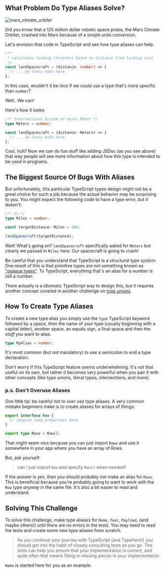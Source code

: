 ## What Problem Do Type Aliases Solve?

![mars_climate_orbiter](https://www.simscale.com/wp-content/uploads/2017/12/Mars_Climate_Orbiter_768.jpg)

Did you know that a 125 _million_ dollar robotic space probe, the Mars Climate Orbiter, crashed into Mars because of a simple units conversion.

Let's envision that code in TypeScript and see how type aliases can help.

```ts
/**
 * calculates landing thrusters based on distance from landing site
 */
const landSpacecraft = (distance: number) => {
  // ... do fancy math here
};
```

In this case, wouldn't it be nice if we could use a type that's more specific than `number`?

Well.. We can!

Here's how it looks:

```ts
/** International System of Units Meter */
type Meters = number;

const landSpacecraft = (distance: Meters) => {
  // ... do fancy math here
};
```

Cool, huh? Now we can do fun stuff like adding JSDoc (as you see above) that way people will see more information about how this type is intended to be _used_ in programs.

## The Biggest Source Of Bugs With Aliases

But unfortunately, this particular TypeScript types design might not be a great choice for such a job because the actual behavior may be surprising to you. You might expect the following code to have a type error, but it doesn't:

```ts
/** In */
type Miles = number;

const targetDistance: Miles = 100;

landSpacecraft(targetDistance);
```

Wait! What's going on? `landSpacecraft` specifically asked for `Meters` but clearly we passed in `Miles` here. Our spacecraft is going to crash!

Be careful that you understand that TypeScript is a _structural type system_. One result of this is that primitive types are _not_ something known as ["opaque types"](https://en.wikipedia.org/wiki/Opaque_data_type). To TypeScript, everything that's an alias for a number is still a number.

There actually is a idiomatic TypeScript way to design this, but it requires another concept covered in another challenge on [type unions](https://boboweike.cn/challenge/type-unions).

## How To Create Type Aliases

To create a new type alias you simply use the `type` TypeScript keyword followed by a space, then the name of your type (usually beginning with a capital letter), another space, an equals sign, a final space and then the _stuff_ you want to alias.

```ts
type MyAlias = number;
```

It's most common (but not mandatory) to use a semicolon to end a type declaration.

Don't worry if this TypeScript feature seems underwhelming. It's not that useful _on its own_, but rather it becomes very powerful when you pair it with other concepts (like type unions, literal types, intersections, and more).

### p.s. Don't Overuse Aliases

One little tip: be careful not to _over use_ type aliases. A very common mistake beginners make is to create aliases for arrays of things:

```ts
export interface Row {
  // imagine some properties here
}

export type Rows = Row[];
```

That might seem nice because you can just import `Rows` and use it somewhere in your app where you have an array of Rows.

But, ask yourself:

> can I just import `Row` and specify `Row[]` when needed?

If the answer is yes, then you should probably not make an alias for `Rows`. This is beneficial because you're probably going to want to work with the `Row` type _anyway_ in the same file. It's also a bit easier to read and understand.

## Solving This Challenge

To solve this challenge, make type aliases for `Name`, `Year`, `Payload`, (and maybe others!) until there are no errors in the tests. You may need to read the tests and create some new type aliases from scratch.

> As you continue your journey with TypeScript (and TypeHero!) you should get into the habit of closely consulting tests as you go. The tests can help you ensure that your implementation is correct, and quite often that means filling in missing pieces in your implementation.

`Name` is started here for you as an example.
